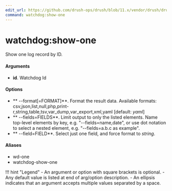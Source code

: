 ```yaml
---
edit_url: https://github.com/drush-ops/drush/blob/11.x/vendor/drush/drush/src/Drupal/Commands/core/WatchdogCommands.php
command: watchdog:show-one
---
```

# watchdog:show-one

Show one log record by ID.

#### Arguments

- **id**. Watchdog Id

#### Options

- ** --format[=FORMAT]**. Format the result data. Available formats: csv,json,list,null,php,print-r,string,table,tsv,var_dump,var_export,xml,yaml [default: *yaml*]
- ** --fields=FIELDS**. Limit output to only the listed elements. Name top-level elements by key, e.g. "--fields=name,date", or use dot notation to select a nested element, e.g. "--fields=a.b.c as example".
- ** --field=FIELD**. Select just one field, and force format to *string*.

#### Aliases

- wd-one
- watchdog-show-one

!!! hint "Legend"
    - An argument or option with square brackets is optional.
    - Any default value is listed at end of arg/option description.
    - An ellipsis indicates that an argument accepts multiple values separated by a space.